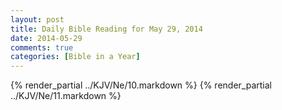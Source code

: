 ```yaml
---
layout: post
title: Daily Bible Reading for May 29, 2014
date: 2014-05-29
comments: true
categories: [Bible in a Year]
---
```

{% render_partial ../KJV/Ne/10.markdown %}
{% render_partial ../KJV/Ne/11.markdown %}
